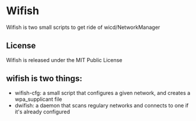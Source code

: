 # Wifish

Wifish is two small scripts to get ride of wicd/NetworkManager

## License

Wifish is released under the MIT Public License

## wifish is two things:

- wifish-cfg: a small script that configures a given network, and creates a wpa_supplicant file
- dwifish: a daemon that scans regulary networks and connects to one if it's already configured
